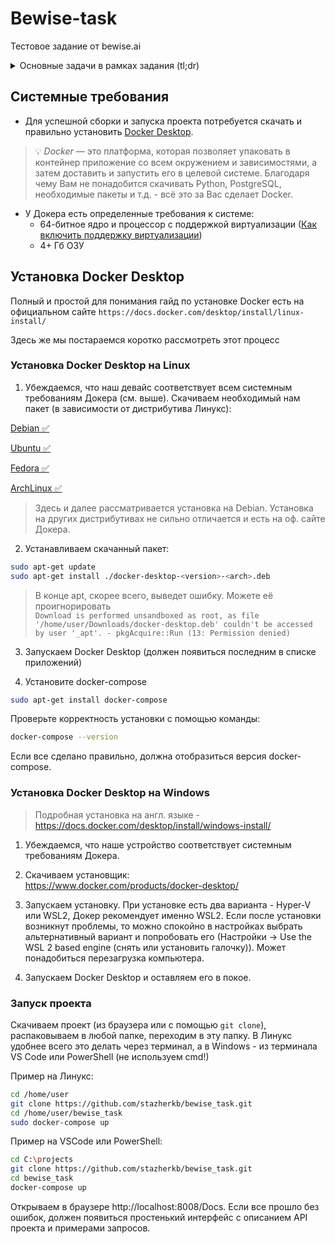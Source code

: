# Bewise-task

Тестовое задание от bewise.ai


<details>
  <summary>Основные задачи в рамках задания (tl;dr)</summary>

1. С помощью Docker (предпочтительно - docker-compose) развернуть образ с любой опенсорсной СУБД (предпочтительно - PostgreSQL). Предоставить все необходимые скрипты и конфигурационные (docker/compose) файлы для развертывания СУБД, а также инструкции для подключения к ней. Необходимо обеспечить сохранность данных при рестарте контейнера (то есть - использовать volume-ы для хранения файлов СУБД на хост-машине).

2. Реализовать на Python3 простой веб сервис (с помощью FastAPI или Flask, например), выполняющий следующие функции:
В сервисе должно быть реализовано REST API, принимающее на вход POST запросы с содержимым вида {"questions_num": integer}  ;

После получения запроса сервис, в свою очередь, запрашивает с публичного API (англоязычные вопросы для викторин) https://jservice.io/api/random?count=1 указанное в полученном запросе количество вопросов.
Далее, полученные ответы должны сохраняться в базе данных из п. 1, причем сохранена должна быть как минимум следующая информация (название колонок и типы данный можете выбрать сами, также можете добавлять свои колонки): 1. ID вопроса, 2. Текст вопроса, 3. Текст ответа, 4. - Дата создания вопроса. В случае, если в БД имеется такой же вопрос, к публичному API с викторинами должны выполняться дополнительные запросы до тех пор, пока не будет получен уникальный вопрос для викторины.
Ответом на запрос из п.2.a должен быть предыдущей сохранённый вопрос для викторины. В случае его отсутствия - пустой объект.

3. В репозитории с заданием должны быть предоставлены инструкции по сборке докер-образа с сервисом из п. 2., его настройке и запуску. А также пример запроса к POST API сервиса.

4. Желательно при выполнении задания использовать docker-compose, SqlAalchemy, аннотацию типов.
</details>

## Системные требования

- Для успешной сборки и запуска проекта потребуется скачать и правильно установить [Docker Desktop](https://docs.docker.com/desktop/).
> 💡 *Docker* — это платформа, которая позволяет упаковать в контейнер приложение со всем окружением и зависимостями, а затем доставить и запустить его в целевой системе. Благодаря чему Вам не понадобится скачивать Python, PostgreSQL, необходимые пакеты и т.д. - всё это за Вас сделает Docker.
- У Докера есть определенные требования к системе:
  - 64-битное ядро и процессор с поддержкой виртуализации ([Как включить поддержку виртуализации](https://remontka.pro/enable-virtualization/))
  - 4+ Гб ОЗУ

## Установка Docker Desktop

Полный и простой для понимания гайд по установке Docker есть на официальном сайте `https://docs.docker.com/desktop/install/linux-install/`

Здесь же мы постараемся коротко рассмотреть этот процесс

### Установка Docker Desktop на Linux

1. Убеждаемся, что наш девайс соответствует всем системным требованиям Докера (см. выше). Скачиваем необходимый нам пакет (в зависимости от дистрибутива Линукс):

[Debian ✅](https://docs.docker.com/desktop/install/debian/)  

[Ubuntu ✅](https://docs.docker.com/desktop/install/ubuntu/)  

[Fedora ✅](https://docs.docker.com/desktop/install/fedora/)  

[ArchLinux ✅](https://docs.docker.com/desktop/install/archlinux/)  

> Здесь и далее рассматривается установка на Debian. Установка на других дистрибутивах не сильно отличается и есть на оф. сайте Докера.

2. Устанавливаем скачанный пакет:
```sh
sudo apt-get update
sudo apt-get install ./docker-desktop-<version>-<arch>.deb
```
> В конце apt, скорее всего, выведет ошибку. Можете её проигнорировать  
`Download is performed unsandboxed as root, as file '/home/user/Downloads/docker-desktop.deb' couldn't be accessed by user '_apt'. - pkgAcquire::Run (13: Permission denied)`

3. Запускаем Docker Desktop (должен появиться последним в списке приложений)

4. Установите docker-compose
```sh
sudo apt-get install docker-compose
```
Проверьте корректность установки с помощью команды:
```sh
docker-compose --version
```
Если все сделано правильно, должна отобразиться версия docker-compose.


### Установка Docker Desktop на Windows

> Подробная установка на англ. языке - https://docs.docker.com/desktop/install/windows-install/

1. Убеждаемся, что наше устройство соответствует системным требованиям Докера.

2. Скачиваем установщик:  
https://www.docker.com/products/docker-desktop/

3. Запускаем установку. При установке есть два варианта - Hyper-V или WSL2, Докер рекомендует именно WSL2. Если после установки возникнут проблемы, то можно спокойно в настройках выбрать альтернативный вариант и попробовать его (Настройки -> Use the WSL 2 based engine (снять или установить галочку)). Может понадобиться перезагрузка компьютера.

4. Запускаем Docker Desktop и оставляем его в покое.


### Запуск проекта

Скачиваем проект (из браузера или с помощью `git clone`), распаковываем в любой папке, переходим в эту папку. В Линукс удобнее всего это делать через терминал, а в Windows - из терминала VS Code или PowerShell (не используем cmd!)

Пример на Линукс:
```sh
cd /home/user
git clone https://github.com/stazherkb/bewise_task.git
cd /home/user/bewise_task
sudo docker-compose up
```

Пример на VSCode или PowerShell:
```sh
cd C:\projects
git clone https://github.com/stazherkb/bewise_task.git
cd bewise_task
docker-compose up
```

Открываем в браузере http://localhost:8008/Docs. Если все прошло без ошибок, должен появиться простенький интерфейс с описанием API проекта и примерами запросов.